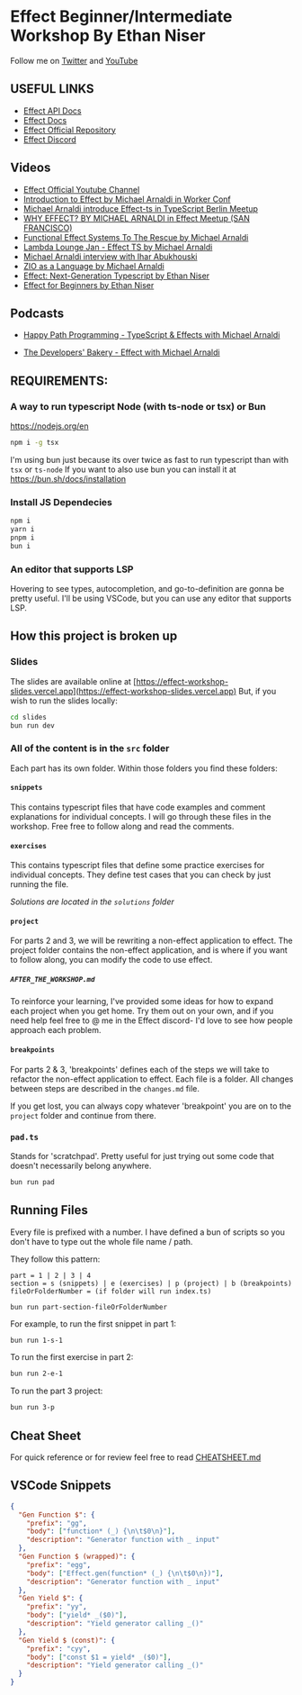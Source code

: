 # Effect Beginner/Intermediate Workshop By Ethan Niser

Follow me on [Twitter](https://twitter.com/ethanniser) and [YouTube](https://www.youtube.com/@ethanniser)

## USEFUL LINKS

- [Effect API Docs](https://effect-ts.github.io/effect/)
- [Effect Docs](https://effect.website/)
- [Effect Official Repository](https://github.com/Effect-TS/effect)
- [Effect Discord](https://discord.gg/effect-ts)


## Videos 
- [Effect Official Youtube Channel](https://www.youtube.com/@effect-ts/videos)
- [Introduction to Effect by Michael Arnaldi in Worker Conf](https://www.youtube.com/watch?v=zrNr3JVUc8I)
- [Michael Arnaldi introduce Effect-ts in TypeScript Berlin Meetup](https://www.youtube.com/watch?v=Oy7fr2_WBFI)
- [WHY EFFECT? BY MICHAEL ARNALDI in Effect Meetup (SAN FRANCISCO)](https://www.youtube.com/watch?v=BqUnsDnMnMo)
- [Functional Effect Systems To The Rescue by Michael Arnaldi](https://www.youtube.com/watch?v=Ol1VTFt2FTQ)
- [Lambda Lounge Jan - Effect TS by Michael Arnaldi](https://www.youtube.com/watch?v=LhCPPrxUUNM)
- [Michael Arnaldi interview with Ihar Abukhouski ](https://www.youtube.com/watch?v=7EblTlnqRLM)
- [ZIO as a Language by Michael Arnaldi ](https://www.youtube.com/watch?v=6plVvxZ2rsM)
- [Effect: Next-Generation Typescript by Ethan Niser](https://www.youtube.com/watch?v=SloZE4i4Zfk)
- [Effect for Beginners by Ethan Niser](https://www.youtube.com/watch?v=fTN8BX5qj6s)

## Podcasts
- [Happy Path Programming - TypeScript & Effects with Michael Arnaldi](https://podcasters.spotify.com/pod/show/happypathprogramming/episodes/81-TypeScript--Effects-with-Michael-Arnaldi-e26d91o)


- [The Developers' Bakery - Effect with Michael Arnaldi](https://thebakery.dev/67/)





## REQUIREMENTS:

### A way to run typescript Node (with ts-node or tsx) or Bun

https://nodejs.org/en

```bash
npm i -g tsx
```

I'm using bun just because its over twice as fast to run typescript than with `tsx` or `ts-node`
If you want to also use bun you can install it at https://bun.sh/docs/installation

### Install JS Dependecies

```bash
npm i
yarn i
pnpm i
bun i
```

### An editor that supports LSP

Hovering to see types, autocompletion, and go-to-definition are gonna be pretty useful. I'll be using VSCode, but you can use any editor that supports LSP.

## How this project is broken up

### Slides

The slides are available online at [https://effect-workshop-slides.vercel.app](https://effect-workshop-slides.vercel.app)
But, if you wish to run the slides locally:

```bash
cd slides
bun run dev
```

### **All of the content is in the `src` folder**

Each part has its own folder. Within those folders you find these folders:

#### `snippets`

This contains typescript files that have code examples and comment explanations for individual concepts. I will go through these files in the workshop. Free free to follow along and read the comments.

#### `exercises`

This contains typescript files that define some practice exercises for individual concepts. They define test cases that you can check by just running the file.

_Solutions are located in the `solutions` folder_

#### `project`

For parts 2 and 3, we will be rewriting a non-effect application to effect. The project folder contains the non-effect application, and is where if you want to follow along, you can modify the code to use effect.

##### `AFTER_THE_WORKSHOP.md`

To reinforce your learning, I've provided some ideas for how to expand each project when you get home. Try them out on your own, and if you need help feel free to @ me in the Effect discord- I'd love to see how people approach each problem.

#### `breakpoints`

For parts 2 & 3, 'breakpoints' defines each of the steps we will take to refactor the non-effect application to effect. Each file is a folder. All changes between steps are described in the `changes.md` file.

If you get lost, you can always copy whatever 'breakpoint' you are on to the `project` folder and continue from there.

### `pad.ts`

Stands for 'scratchpad'. Pretty useful for just trying out some code that doesn't necessarily belong anywhere.

```bash
bun run pad
```

## Running Files

Every file is prefixed with a number. I have defined a bun of scripts so you don't have to type out the whole file name / path.

They follow this pattern:

```
part = 1 | 2 | 3 | 4
section = s (snippets) | e (exercises) | p (project) | b (breakpoints)
fileOrFolderNumber = (if folder will run index.ts)

bun run part-section-fileOrFolderNumber
```

For example, to run the first snippet in part 1:

```bash
bun run 1-s-1
```

To run the first exercise in part 2:

```bash
bun run 2-e-1
```

To run the part 3 project:

```bash
bun run 3-p
```

## Cheat Sheet

For quick reference or for review feel free to read [CHEATSHEET.md](./CHEATSHEET.md)

## VSCode Snippets

```json
{
  "Gen Function $": {
    "prefix": "gg",
    "body": ["function* (_) {\n\t$0\n}"],
    "description": "Generator function with _ input"
  },
  "Gen Function $ (wrapped)": {
    "prefix": "egg",
    "body": ["Effect.gen(function* (_) {\n\t$0\n})"],
    "description": "Generator function with _ input"
  },
  "Gen Yield $": {
    "prefix": "yy",
    "body": ["yield* _($0)"],
    "description": "Yield generator calling _()"
  },
  "Gen Yield $ (const)": {
    "prefix": "cyy",
    "body": ["const $1 = yield* _($0)"],
    "description": "Yield generator calling _()"
  }
}
```
